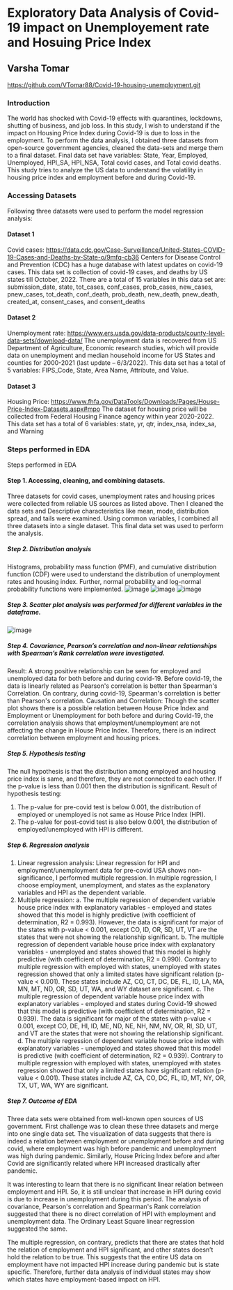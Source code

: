# Exploratory Data Analysis of Covid-19 impact on Unemployement rate and Hosuing Price Index
## Varsha Tomar
https://github.com/VTomar88/Covid-19-housing-unemployment.git

### Introduction
The world has shocked with Covid-19 effects with quarantines, lockdowns, shutting of business, and job loss. In this study, I wish to understand if the impact on Housing Price Index during Covid-19 is due to loss in the employment. To perform the data analysis, I obtained three datasets from open-source government agencies, cleaned the data-sets and merge them to a final dataset. Final data set have variables: State, Year, Employed, Unemployed, HPI_SA, HPI_NSA, Total covid cases, and Total covid deaths. This study tries to analyze the US data to understand the volatility in housing price index and employment before and during Covid-19.

### Accessing Datasets
Following three datasets were used to perform the model regression analysis:
#### Dataset 1
Covid cases: https://data.cdc.gov/Case-Surveillance/United-States-COVID-19-Cases-and-Deaths-by-State-o/9mfq-cb36 Centers for Disease Control and Prevention (CDC) has a huge database with latest updates on covid-19 cases. This data set is collection of covid-19 cases, and deaths by US states till October, 2022. There are a total of 15 variables in this data set are: submission_date, state, tot_cases, conf_cases, prob_cases, new_cases, pnew_cases, tot_death, conf_death, prob_death, new_death, pnew_death, created_at, consent_cases, and consent_deaths
#### Dataset 2
Unemployment rate: https://www.ers.usda.gov/data-products/county-level-data-sets/download-data/ The unemployment data is recovered from US Department of Agriculture, Economic research studies, which will provide data on unemployment and median household income for US States and counties for 2000-2021 (last update – 6/3/2022). This data set has a total of 5 variables: FIPS_Code, State, Area Name, Attribute, and Value.
#### Dataset 3
Housing Price: https://www.fhfa.gov/DataTools/Downloads/Pages/House-Price-Index-Datasets.aspx#mpo The dataset for housing price will be collected from Federal Housing Finance agency within year 2020-2022. This data set has a total of 6 variables: state, yr, qtr, index_nsa, index_sa, and Warning

### Steps performed in EDA
Steps performed in EDA

#### Step 1. Accessing, cleaning, and combining datasets.
Three datasets for covid cases, unemployment rates and housing prices were collected from reliable US sources as listed above. Then I cleaned the data sets and Descriptive characteristics like mean, mode, distribution spread, and tails were examined. Using common variables, I combined all three datasets into a single dataset. This final data set was used to perform the analysis.

##### Step 2. Distribution analysis
Histograms, probability mass function (PMF), and cumulative distribution function (CDF) were used to understand the distribution of unemployment rates and housing index. Further, normal probability and log-normal probability functions were implemented.
![image](https://github.com/VTomar88/Covid-19-housing-unemployment/assets/107073327/6b1c065f-8598-4005-b352-2925bf15175f)
![image](https://github.com/VTomar88/Covid-19-housing-unemployment/assets/107073327/ac450359-0df2-4e2c-bee6-42b52c5151b9)
![image](https://github.com/VTomar88/Covid-19-housing-unemployment/assets/107073327/c748ed27-e5fd-4348-84fb-c6b1cd1930a9)

##### Step 3. Scatter plot analysis was performed for different variables in the dataframe.
![image](https://github.com/VTomar88/Covid-19-housing-unemployment/assets/107073327/f7219c73-e7ab-4516-ac2f-915829835f18)

##### Step 4. Covariance, Pearson’s correlation and non-linear relationships with Spearman’s Rank correlation were investigated.
Result:  A strong positive relationship can be seen for employed and unemployed data for both before and during covid-19. Before covid-19, the data is linearly related as Pearson's correlation is better than Spearman's Correlation. On contrary, during covid-19, Spearman's correlation is better than Pearson's correlation.
Causation and Correlation: Though the scatter plot shows there is a possible relation between House Price Index and Employment or Unemployment for both before and during Covid-19, the correlation analysis shows that employment/unemployment are not affecting the change in House Price Index. Therefore, there is an indirect correlation between employment and housing prices.

##### Step 5. Hypothesis testing 
The null hypothesis is that the distribution among employed and housing price index is same, and therefore, they are not connected to each other. If the p-value is less than 0.001 then the distribution is significant. 
Result of hypothesis testing:
1.	The p-value for pre-covid test is below 0.001, the distribution of employed or unemployed is not same as House Price Index (HPI).
2.	The p-value for post-covid test is also below 0.001, the distribution of employed/unemployed with HPI is different.

##### Step 6. Regression analysis
1.	Linear regression analysis: Linear regression for HPI and employment/unemployment data for pre-covid USA shows non-significance, I performed multiple regression. In multiple regression, I choose employment, unemployment, and states as the explanatory variables and HPI as the dependent variable.
2.	Multiple regression:
a.	The multiple regression of dependent variable house price index with explanatory variables - employed and states showed that this model is highly predictive (with coefficient of determination, R2 = 0.993). However, the data is significant for major of the states with p-value < 0.001, except CO, ID, OR, SD, UT, VT are the states that were not showing the relationship significant.
b.	The multiple regression of dependent variable house price index with explanatory variables - unemployed and states showed that this model is highly predictive (with coefficient of determination, R2 = 0.990). Contrary to multiple regression with employed with states, unemployed with states regression showed that only a limited states have significant relation (p-value < 0.001). These states include AZ, CO, CT, DC, DE, FL, ID, LA, MA, MN, MT, ND, OR, SD, UT, WA, and WY dataset are significant.
c.	The multiple regression of dependent variable house price index with explanatory variables - employed and states during Covid-19 showed that this model is predictive (with coefficient of determination, R2 = 0.939). The data is significant for major of the states with p-value < 0.001, except CO, DE, HI, ID, ME, ND, NE, NH, NM, NV, OR, RI, SD, UT, and VT are the states that were not showing the relationship significant.
d.	The multiple regression of dependent variable house price index with explanatory variables - unemployed and states showed that this model is predictive (with coefficient of determination, R2 = 0.939). Contrary to multiple regression with employed with states, unemployed with states regression showed that only a limited states have significant relation (p-value < 0.001). These states include AZ, CA, CO, DC, FL, ID, MT, NY, OR, TX, UT, WA, WY are significant.

##### Step 7. Outcome of EDA

Three data sets were obtained from well-known open sources of US government. First challenge was to clean these three datasets and merge into one single data set. The visualization of data suggests that there is indeed a relation between employment or unemployment before and during covid, where employment was high before pandemic and unemployment was high during pandemic. Similarly, House Pricing Index before and after Covid are significantly related where HPI increased drastically after pandemic.

It was interesting to learn that there is no significant linear relation between employment and HPI. So, it is still unclear that increase in HPI during covid is due to increase in unemployment during this period. The analysis of covariance, Pearson's correlation and Spearman's Rank correlation suggested that there is no direct correlation of HPI with employment and unemployment data. The Ordinary Least Square linear regression suggested the same.

The multiple regression, on contrary, predicts that there are states that hold the relation of employment and HPI significant, and other states doesn’t hold the relation to be true. This suggests that the entire US data on employment have not impacted HPI increase during pandemic but is state specific. Therefore, further data analysis of individual states may show which states have employment-based impact on HPI.


